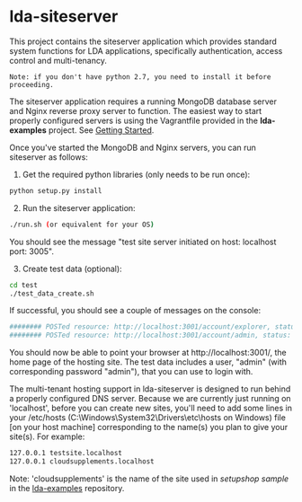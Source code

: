 lda-siteserver
==============

This project contains the siteserver application which provides standard system functions for LDA applications, specifically
authentication, access control and multi-tenancy.

`
Note: if you don't have python 2.7, you need to install it before proceeding.
`

The siteserver application requires a running MongoDB database server and Nginx reverse proxy server to function. 
The easiest way to start properly configured servers is using the Vagrantfile provided in the **lda-examples** project.
See [Getting Started](http://davetropeano.github.io/lda/getting-started/index.html).

Once you've started the MongoDB and Nginx servers, you can run siteserver as follows:

1. Get the required python libraries (only needs to be run once):
```sh
python setup.py install
```

2. Run the siteserver application:
```sh
./run.sh (or equivalent for your OS)
```
You should see the message "test site server initiated on host: localhost port: 3005".

3. Create test data (optional):
```sh
cd test
./test_data_create.sh
```
If successful, you should see a couple of messages on the console:
```sh
######## POSTed resource: http://localhost:3001/account/explorer, status: 201
######## POSTed resource: http://localhost:3001/account/admin, status: 201
```

You should now be able to point your browser at http://localhost:3001/, the home page of the hosting site. The test data includes 
a user, "admin" (with corresponding password "admin"), that you can use to login with.

The multi-tenant hosting support in lda-siteserver is designed to run behind a properly configured DNS server.
Because we are currently just running on 'localhost', before you can create new sites, you'll need to add some lines
in your /etc/hosts (C:\Windows\System32\Drivers\etc\hosts on Windows) file [on your host machine] corresponding to the name(s)
you plan to give your site(s). For example:

```sh
127.0.0.1 testsite.localhost
127.0.0.1 cloudsupplements.localhost
```

Note: 'cloudsupplements' is the name of the site used in *setupshop sample* in the [lda-examples](https://github.com/ld4apps/lda-examples) repository.
 